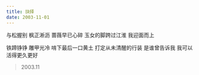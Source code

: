 ```yaml
---
title: 抉择
date: 2003-11-01
---
```


与松握别
枫正淅沥<!--more-->
蔷薇早已心碎
玉女的脚跨过江淮
我迎面而上

铁蹄铮铮
雕甲光冷
啃下最后一口黄土
打定从未清醒的行装
是谁曾告诉我
我可以活得更久更好

> 2003.11